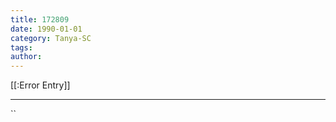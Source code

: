 ```yaml
---
title: 172809
date: 1990-01-01
category: Tanya-SC
tags: 
author: 
---
```


[[:Error Entry]]

---



``
